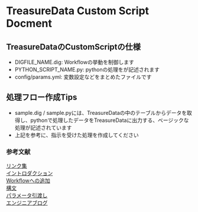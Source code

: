 # TreasureData Custom Script Docment
## TreasureDataのCustomScriptの仕様
- DIGFILE_NAME.dig: Workflowの挙動を制御します
- PYTHON_SCRIPT_NAME.py: pythonの処理をが記述されます
- config/params.yml: 変数設定などをまとめたファイルです

## 処理フロー作成Tips
- sample.dig / sample.pyには、TreasureDataの中のテーブルからデータを取得し、pythonで処理したデータをTreasureDataに出力する、ベージックな処理が記述されています
- 上記を参考に、指示を受けた処理を作成してください

### 参考文献
[リンク集](https://docs.treasuredata.com/display/public/PD/Custom+Scripts)  
[イントロダクション](https://docs.treasuredata.com/display/public/PD/Introduction+to+Custom+Scripts)  
[Workflowへの追加](https://docs.treasuredata.com/display/public/PD/Adding+a+Custom+Python+Script+to+Your+Workflow)  
[構文](https://docs.treasuredata.com/display/public/PD/Workflow+py+Operator+Syntax+Reference#WorkflowpyOperatorSyntaxReference-Syntax)  
[パラメータ引渡し](https://docs.treasuredata.com/display/public/PD/Passing+Parameters+to+Custom+Scripts+used+in+TD+Workflow)  
[エンジニアブログ](https://td-support.hatenablog.com/entry/2020/06/26/171001)  
